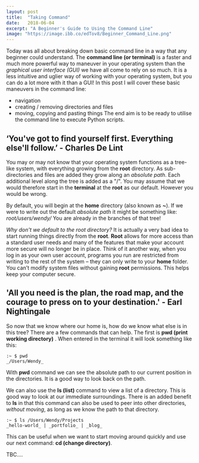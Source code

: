 ```yaml
---
layout: post
title:  "Taking Command"
date:   2018-06-04
excerpt: "A Beginner's Guide to Using the Command Line"
image: "https://image.ibb.co/edTov8/Beginner_Command_Line.png"
---
```


Today was all about breaking down basic command line in a way that any beginner could understand.
The __command line (or terminal)__ is a faster and much more powerful way to maneuver in your operating system than the _graphical user interface (GUI)_ we have all come to rely on so much. It is a less intuitive and uglier way of working with your operating system, but you can do a lot more with it than a GUI! In this post I will cover these basic maneuvers in the command line:
*   navigation
*   creating / removing directories and files
*   moving, copying and pasting things
The end aim is to be ready to utilise the command line to execute Python scripts.

## ‘You've got to find yourself first. Everything else'll follow.’ - Charles De Lint

You may or may not know that your operating system functions as a tree-like system, with everything growing from the __root__ directory. As sub-directories and files are added they grow along an _absolute path_. Each additional level along the tree is added as a "/".
You may assume that we would therefore start in the __terminal__ at the __root__ as our default. However you would be wrong.

By default, you will begin at the __home__ directory (also known as __~__). If we were to write out the default _absolute path_ it might be something like: _root/users/wendy/_
You are already in the branches of that tree!

_Why don't we default to the root directory?_
It is actually a very bad idea to start running things directly from the __root__. __Root__ allows for more access than a standard user needs and many of the features that make your account more secure will no longer be in place. Think of it another way, when you log in as your own user account, programs you run are restricted from writing to the rest of the system – they can only write to your __home__ folder. You can’t modify system files without gaining __root__ permissions. This helps keep your computer secure.

## 'All you need is the plan, the road map, and the courage to press on to your destination.' - Earl Nightingale

So now that we know where our home is, how do we know what else is in this tree? There are a few commands that can help. The first is __pwd (print working directory)__ . When entered in the terminal it will look something like this:

    :~ $ pwd
    _/Users/Wendy_

With __pwd__ command we can see the absolute path to our current position in the directories. It is a good way to look back on the path.

We can also use the __ls (list)__ command to view a list of a directory. This is good way to look at our immediate surroundings. There is an added benefit to __ls__ in that this command can also be used to peer into other directories, _without moving_, as long as we know the path to that directory.

    :~ $ ls /Users/Wendy/Projects
    _hello-world_ | _portfolio_ | _blog_

This can be useful when we want to start moving around quickly and use our next command: __cd (change directory)__.




TBC....
